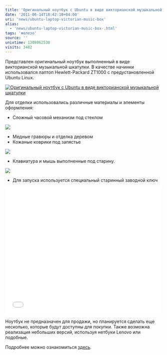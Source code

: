 ```yaml
---
title: 'Оригинальный ноутбук c Ubuntu в виде викторианской музыкальной шкатулки'
date: '2011-06-14T18:42:10+04:00'
uri: 'news/ubuntu-laptop-victorian-music-box'
alias: 
  - 'news/ubuntu-laptop-victorian-music-box-.html'
tags: 'железо'
source: ''
unixtime: 1308062530
visits: 3482
---
```

Представлен оригинальный ноутбук выполненный в виде викторианской музыкальной шкатулки. В качестве начинки использовался лаптоп Hewlett-Packard ZT1000 с предустановленной Ubuntu Linux.

[![Оригинальный ноутбук c Ubuntu в виде викторианской музыкальной шкатулки](img/2011/06/14/18-00/datamancerlaptop-cdrom-open-5832333739-o.jpg)](img/2011/06/14/18-00/datamancerlaptop-cdrom-open-5832333739-o.jpg)

Для отделки использовались различные материалы и элементы оформления:

*   Сложный часовой механизм под стеклом

[![](img/2011/06/14/18-00/datamancerlaptop-gears-5832884582-o.jpg)](img/2011/06/14/18-00/datamancerlaptop-gears-5832884582-o.jpg)

*   Медные гравюры и отделка деревом
*   Кожаные коврики под запястье

[![](img/2011/06/14/18-00/datamancerlaptop-foot-5832333575-o.jpg)](img/2011/06/14/18-00/datamancerlaptop-foot-5832333575-o.jpg)

*   Клавиатура и мышь выполненные под старину.

[![](img/2011/06/14/18-00/datamancerlaptop-keys-5832333165-o.jpg)](img/2011/06/14/18-00/datamancerlaptop-keys-5832333165-o.jpg)

*   Для запуска используется специальный старинный заводной ключ

<iframe width="500" height="405" src="//www.youtube.com/embed/L6ZeAnLQgao" frameborder="0" allowfullscreen=""></iframe>

Ноутбук не предназначен для продажи, но планируется сделать еще несколько, которые будут доступны для покупки. Также возможна реализация небольших версий, используя нетбуки Lenovo или подобные.

Подробнее можно ознакомиться [здесь](http://www.datamancer.net/steampunklaptop/steampunklaptop.htm).
